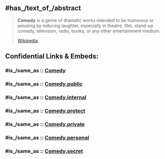 
## #has_/text_of_/abstract 

> **Comedy** is a genre of dramatic works intended to be humorous or amusing by inducing laughter, 
> especially in theatre, film, stand-up comedy, television, radio, books, or any other entertainment medium.
>
> [Wikipedia](https://en.wikipedia.org/wiki/Comedy) 


## Confidential Links & Embeds: 

### #is_/same_as :: [Comedy](/_Standards/Media/Movie/Comedy.md) 

### #is_/same_as :: [Comedy.public](/_public/Media/Movie/Comedy.public.md) 

### #is_/same_as :: [Comedy.internal](/_internal/Media/Movie/Comedy.internal.md) 

### #is_/same_as :: [Comedy.protect](/_protect/Media/Movie/Comedy.protect.md) 

### #is_/same_as :: [Comedy.private](/_private/Media/Movie/Comedy.private.md) 

### #is_/same_as :: [Comedy.personal](/_personal/Media/Movie/Comedy.personal.md) 

### #is_/same_as :: [Comedy.secret](/_secret/Media/Movie/Comedy.secret.md)

